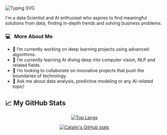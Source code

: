 ### 

<img src ="https://readme-typing-svg.herokuapp.com?font=Montserrat&color=darkorchid&size=24&lines=Hey+there,+I'm+Saraswathi;I'm+a+Data+Scientist.;Passionate+for+AI;Numbers+speak,+I+translate!+;" alt="Typing SVG" >

<!--<h2> Hi there! 👋 i'm Saraswathi.</h2> -->

I'm a data Scientist and AI enthusiast who aspires to find meaningful solutions from data, finding in-depth trends and solving business problems.

<h3>  💻 &nbsp; More About Me </h3>

- 🔭 I’m currently working on deep learning projects using advanced algorithms.
- 🌱 I’m currently learning AI diving deep into computer vision, NLP and related fields.
- 👯 I’m looking to collaborate on innovative projects that push the boundaries of technology.
- 💬 Ask me about data analysis, predictive modeling or any AI-related topic!


## &#x1f4c8; My GitHub Stats

<div  align=center>
 
[![Top Langs](https://github-readme-stats.vercel.app/api/top-langs/?username=shanusaras&hide=python&theme=radical)](https://github.com/anuraghazra/github-readme-stats)

[![Catalin's GitHub stats](https://github-readme-stats.vercel.app/api?username=shanusaras&theme=radical)](https://github.com/anuraghazra/github-readme-stats)

</div>

<br/>
